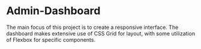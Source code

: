 # Admin-Dashboard

The main focus of this project is to create a responsive interface. The dashboard makes extensive use of CSS Grid for layout, with some utilization of Flexbox for specific components.

